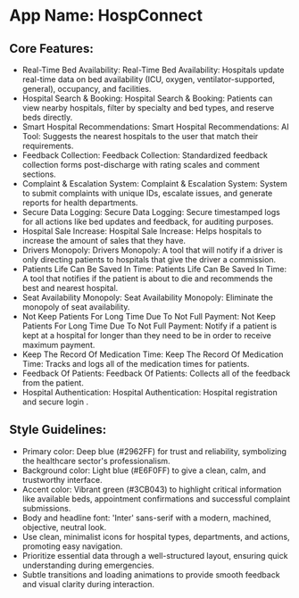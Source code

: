 # **App Name**: HospConnect

## Core Features:

- Real-Time Bed Availability: Real-Time Bed Availability: Hospitals update real-time data on bed availability (ICU, oxygen, ventilator-supported, general), occupancy, and facilities.
- Hospital Search & Booking: Hospital Search & Booking: Patients can view nearby hospitals, filter by specialty and bed types, and reserve beds directly.
- Smart Hospital Recommendations: Smart Hospital Recommendations: AI Tool: Suggests the nearest hospitals to the user that match their requirements.
- Feedback Collection: Feedback Collection: Standardized feedback collection forms post-discharge with rating scales and comment sections.
- Complaint & Escalation System: Complaint & Escalation System: System to submit complaints with unique IDs, escalate issues, and generate reports for health departments.
- Secure Data Logging: Secure Data Logging: Secure timestamped logs for all actions like bed updates and feedback, for auditing purposes.
- Hospital Sale Increase: Hospital Sale Increase: Helps hospitals to increase the amount of sales that they have.
- Drivers Monopoly: Drivers Monopoly: A tool that will notify if a driver is only directing patients to hospitals that give the driver a commission.
- Patients Life Can Be Saved In Time: Patients Life Can Be Saved In Time: A tool that notifies if the patient is about to die and recommends the best and nearest hospital.
- Seat Availability Monopoly: Seat Availability Monopoly: Eliminate the monopoly of seat availability.
- Not Keep Patients For Long Time Due To Not Full Payment: Not Keep Patients For Long Time Due To Not Full Payment: Notify if a patient is kept at a hospital for longer than they need to be in order to receive maximum payment.
- Keep The Record Of Medication Time: Keep The Record Of Medication Time: Tracks and logs all of the medication times for patients.
- Feedback Of Patients: Feedback Of Patients: Collects all of the feedback from the patient.
- Hospital Authentication: Hospital Authentication: Hospital registration and secure login .

## Style Guidelines:

- Primary color: Deep blue (#2962FF) for trust and reliability, symbolizing the healthcare sector's professionalism.
- Background color: Light blue (#E6F0FF) to give a clean, calm, and trustworthy interface.
- Accent color: Vibrant green (#3CB043) to highlight critical information like available beds, appointment confirmations and successful complaint submissions.
- Body and headline font: 'Inter' sans-serif with a modern, machined, objective, neutral look.
- Use clean, minimalist icons for hospital types, departments, and actions, promoting easy navigation.
- Prioritize essential data through a well-structured layout, ensuring quick understanding during emergencies.
- Subtle transitions and loading animations to provide smooth feedback and visual clarity during interaction.